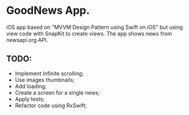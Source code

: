# GoodNews App.

iOS app based on "MVVM Design Pattern using Swift on iOS" but using view code with SnapKit to create views.
The app shows news from newsapi.org API.

## TODO:
- Implement Infinite scrolling;
- Use images thumbnails;
- Add loading;
- Create a screen for a single news;
- Apply tests;
- Refactor code using RxSwift;


